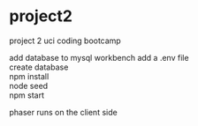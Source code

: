 # project2
project 2 uci coding bootcamp

add database to mysql workbench
add a .env file\
create database\
npm install\
node seed\
npm start

phaser runs on the client side
